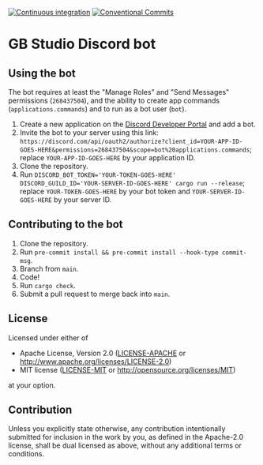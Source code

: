 [![Continuous integration](https://github.com/f904a227/gb-studio-discord-bot/actions/workflows/ci.yml/badge.svg?branch=main)](https://github.com/f904a227/gb-studio-discord-bot/actions/workflows/ci.yml)
[![Conventional Commits](https://img.shields.io/badge/Conventional%20Commits-1.0.0-yellow.svg)](https://conventionalcommits.org)

# GB Studio Discord bot

## Using the bot

The bot requires at least the "Manage Roles" and "Send Messages" permissions (`268437504`), and the ability to create app commands (`applications.commands`) and to run as a bot user (`bot`).

1. Create a new application on the [Discord Developer Portal](https://discord.com/developers) and add a bot.
2. Invite the bot to your server using this link: `https://discord.com/api/oauth2/authorize?client_id=YOUR-APP-ID-GOES-HERE&permissions=268437504&scope=bot%20applications.commands`; replace `YOUR-APP-ID-GOES-HERE` by your application ID.
3. Clone the repository.
4. Run `DISCORD_BOT_TOKEN='YOUR-TOKEN-GOES-HERE' DISCORD_GUILD_ID='YOUR-SERVER-ID-GOES-HERE' cargo run --release`; replace `YOUR-TOKEN-GOES-HERE` by your bot token and `YOUR-SERVER-ID-GOES-HERE` by your server ID.

## Contributing to the bot

1. Clone the repository.
2. Run `pre-commit install && pre-commit install --hook-type commit-msg`.
3. Branch from `main`.
4. Code!
5. Run `cargo check`.
7. Submit a pull request to merge back into `main`.

## License

Licensed under either of

 * Apache License, Version 2.0
   ([LICENSE-APACHE](LICENSE-APACHE) or http://www.apache.org/licenses/LICENSE-2.0)
 * MIT license
   ([LICENSE-MIT](LICENSE-MIT) or http://opensource.org/licenses/MIT)

at your option.

## Contribution

Unless you explicitly state otherwise, any contribution intentionally submitted
for inclusion in the work by you, as defined in the Apache-2.0 license, shall be
dual licensed as above, without any additional terms or conditions.
